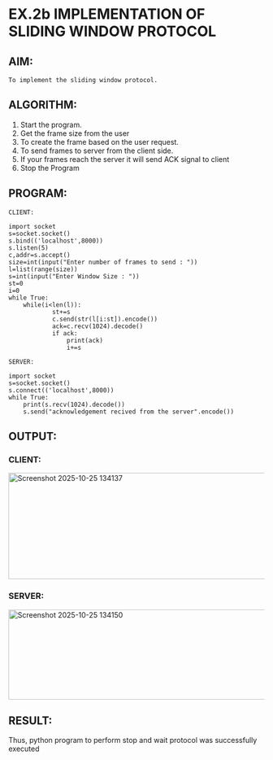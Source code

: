 # EX.2b IMPLEMENTATION OF SLIDING WINDOW PROTOCOL
## AIM:
    To implement the sliding window protocol.
## ALGORITHM:
1. Start the program.
2. Get the frame size from the user
3. To create the frame based on the user request.
4. To send frames to server from the client side.
5. If your frames reach the server it will send ACK signal to client
6. Stop the Program
## PROGRAM:
```
CLIENT: 
 
import socket 
s=socket.socket() 
s.bind(('localhost',8000)) 
s.listen(5) 
c,addr=s.accept() 
size=int(input("Enter number of frames to send : ")) 
l=list(range(size)) 
s=int(input("Enter Window Size : ")) 
st=0 
i=0 
while True: 
    while(i<len(l)): 
            st+=s 
            c.send(str(l[i:st]).encode()) 
            ack=c.recv(1024).decode() 
            if ack: 
                print(ack) 
                i+=s 
```
```
SERVER: 
 
import socket 
s=socket.socket() 
s.connect(('localhost',8000)) 
while True:    
    print(s.recv(1024).decode()) 
    s.send("acknowledgement recived from the server".encode()) 
```
## OUTPUT:
### CLIENT:
<img width="758" height="209" alt="Screenshot 2025-10-25 134137" src="https://github.com/user-attachments/assets/05354327-1e7a-491e-8767-4656a3c566f5" />

### SERVER:

<img width="757" height="177" alt="Screenshot 2025-10-25 134150" src="https://github.com/user-attachments/assets/eed746c9-bbd4-4a93-9d4d-9ddb48e9740f" />

## RESULT:
Thus, python program to perform stop and wait protocol was successfully executed

